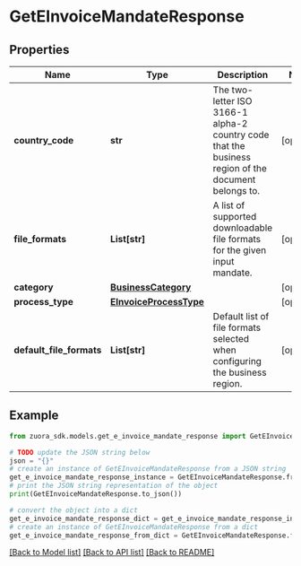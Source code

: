 # GetEInvoiceMandateResponse


## Properties

Name | Type | Description | Notes
------------ | ------------- | ------------- | -------------
**country_code** | **str** | The two-letter ISO 3166-1 alpha-2 country code that the business region of the document belongs to. | [optional] 
**file_formats** | **List[str]** | A list of supported downloadable file formats for the given input mandate. | [optional] 
**category** | [**BusinessCategory**](BusinessCategory.md) |  | [optional] 
**process_type** | [**EInvoiceProcessType**](EInvoiceProcessType.md) |  | [optional] 
**default_file_formats** | **List[str]** | Default list of file formats selected when configuring the business region. | [optional] 

## Example

```python
from zuora_sdk.models.get_e_invoice_mandate_response import GetEInvoiceMandateResponse

# TODO update the JSON string below
json = "{}"
# create an instance of GetEInvoiceMandateResponse from a JSON string
get_e_invoice_mandate_response_instance = GetEInvoiceMandateResponse.from_json(json)
# print the JSON string representation of the object
print(GetEInvoiceMandateResponse.to_json())

# convert the object into a dict
get_e_invoice_mandate_response_dict = get_e_invoice_mandate_response_instance.to_dict()
# create an instance of GetEInvoiceMandateResponse from a dict
get_e_invoice_mandate_response_from_dict = GetEInvoiceMandateResponse.from_dict(get_e_invoice_mandate_response_dict)
```
[[Back to Model list]](../README.md#documentation-for-models) [[Back to API list]](../README.md#documentation-for-api-endpoints) [[Back to README]](../README.md)


